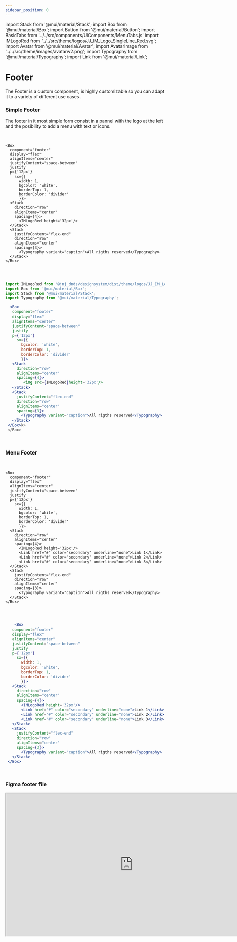 ```yaml
---
sidebar_position: 0
---
```


import Stack from '@mui/material/Stack';
import Box from '@mui/material/Box';
import Button from '@mui/material/Button';
import BasicTabs from '../../src/components/UiComponents/MenuTabs.js' 
import IMLogoRed from '../../src/theme/logos/JJ_IM_Logo_SingleLine_Red.svg';
import Avatar from '@mui/material/Avatar';
import AvatarImage from '../../src/theme/images/avatarw2.png';
import Typography from '@mui/material/Typography';
import Link from '@mui/material/Link';

# Footer

The Footer is a custom component, is highly customizable so you can adapt it to a variety of different use cases.

### Simple Footer

  The footer in it most simple form consist in a pannel with the logo at the left and the posibility to add a menu with text or icons.
  
  <br/>

    <Box 
      component="footer" 
      display="flex"
      alignItems="center"
      justifyContent="space-between"
      justify
      p={'12px'} 
        sx={{  
          width: 1, 
          bgcolor: 'white', 
          borderTop: 1, 
          borderColor: 'divider'
          }}>
      <Stack 
        direction="row"
        alignItems="center"
        spacing={4}>
          <IMLogoRed height='32px'/>
      </Stack>
      <Stack 
        justifyContent="flex-end"
        direction="row"
        alignItems="center"
        spacing={3}>
          <Typography variant="caption">All rigths reserved</Typography>
      </Stack>
    </Box>

  <br />

   ```jsx

  import IMLogoRed from '@jnj_dnds/designsystem/dist/theme/logos/JJ_IM_Logo_SingleLine_Red.svg';  
  import Box from '@mui/material/Box';
  import Stack from '@mui/material/Stack';
  import Typography from '@mui/material/Typography';

     <Box 
      component="footer" 
      display="flex"
      alignItems="center"
      justifyContent="space-between"
      justify
      p={'12px'} 
        sx={{  
          bgcolor: 'white', 
          borderTop: 1, 
          borderColor: 'divider'
          }}>
      <Stack 
        direction="row"
        alignItems="center"
        spacing={4}>
           <img src={IMLogoRed}height='32px'/>
      </Stack>
      <Stack 
        justifyContent="flex-end"
        direction="row"
        alignItems="center"
        spacing={3}>
          <Typography variant="caption">All rigths reserved</Typography>
      </Stack>
    </Box>k>
    </Box>

   ```  
  
  <br />

  ### Menu Footer
  
  <br/>

    <Box 
      component="footer" 
      display="flex"
      alignItems="center"
      justifyContent="space-between"
      justify
      p={'12px'} 
        sx={{  
          width: 1, 
          bgcolor: 'white', 
          borderTop: 1, 
          borderColor: 'divider'
          }}>
      <Stack 
        direction="row"
        alignItems="center"
        spacing={4}>
          <IMLogoRed height='32px'/>
          <Link href="#" color="secondary" underline="none">Link 1</Link>
          <Link href="#" color="secondary" underline="none">Link 2</Link>
          <Link href="#" color="secondary" underline="none">Link 3</Link>
      </Stack>
      <Stack 
        justifyContent="flex-end"
        direction="row"
        alignItems="center"
        spacing={3}>
          <Typography variant="caption">All rigths reserved</Typography>
      </Stack>
    </Box>

  <br />

   ```jsx

       <Box 
      component="footer" 
      display="flex"
      alignItems="center"
      justifyContent="space-between"
      justify
      p={'12px'} 
        sx={{  
          width: 1, 
          bgcolor: 'white', 
          borderTop: 1, 
          borderColor: 'divider'
          }}>
      <Stack 
        direction="row"
        alignItems="center"
        spacing={4}>
          <IMLogoRed height='32px'/>
          <Link href="#" color="secondary" underline="none">Link 1</Link>
          <Link href="#" color="secondary" underline="none">Link 2</Link>
          <Link href="#" color="secondary" underline="none">Link 3</Link>
      </Stack>
      <Stack 
        justifyContent="flex-end"
        direction="row"
        alignItems="center"
        spacing={3}>
          <Typography variant="caption">All rigths reserved</Typography>
      </Stack>
    </Box>

   ```  
  
  <br />

### Figma footer file

<iframe
  height="450"
  width="800"
  src="https://www.figma.com/embed?embed_host=share&url=https%3A%2F%2Fwww.figma.com%2Fdesign%2FIKgg9mk0liILChULi9LvaM%2FComponents-J%2526J---v1.1.0%3Fnode-id%3D2100-9754%26t%3D3vke5nSb5ljYhs16-1"
  allowfullscreen
/>











